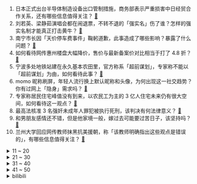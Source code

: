 1. 日本正式出台半导体制造设备出口管制措施，商务部表示严重损害中日经贸合作关系，还有哪些信息值得关注？ [:link:](https://www.zhihu.com/question/602552291)
2. 刘若英、梁静茹演唱会都在闹退票，不转不退的「强实名」伤了谁？怎样的强实名制才能真正打击黄牛？ [:link:](https://www.zhihu.com/question/602361725)
3. 南宁市长因「天价停车费事件」鞠躬道歉，此事造成了哪些影响？暴露了什么问题？ [:link:](https://www.zhihu.com/question/602560561)
4. 如何看待网传惠州楼盘大幅降价，售价与最新备案价对比相当于打了 4.8 折？ [:link:](https://www.zhihu.com/question/602026816)
5. 宁波多处地铁站建在永久基本农田里，官方称系「超前谋划」，专家称不能以「超前谋划」为由，如何看待此事？ [:link:](https://www.zhihu.com/question/602372173)
6. momo 昵称刷屏，年轻人流行换上默认昵称和头像，为何出现这一社交趋势？你有过网上「隐身」需求吗？ [:link:](https://www.zhihu.com/question/602519709)
7. 专家称居民住宅峰值没有到来，以农民工为主的 3 亿人住宅未来仍有很大空间，如何看待这一观点？ [:link:](https://www.zhihu.com/question/602559852)
8. 最高法核准 3 名强奸未成年人罪犯被执行死刑，该判决有何法律意义？ [:link:](https://www.zhihu.com/question/602579221)
9. 和男朋友感情还不错，但是他家境一般，嫁过去可能要过苦日子，该坚持吗？ [:link:](https://www.zhihu.com/question/594536315)
10. 兰州大学回应网传教师抹黑抗美援朝，称「该教师明确指出这些观点是错误的」，有哪些信息值得关注？ [:link:](https://www.zhihu.com/question/602547887)
<details>
<summary>11 ~ 20</summary>

11. 空乘被曝歧视非英语乘客，国泰航空紧急致歉，如何看待此事？遇到此类事件乘客该如何维权？ [:link:](https://www.zhihu.com/question/602475768)
12. 美商务部认为审查美光是针对美国企业，外交部回应任何企业在中国都应当合法经营，如何解读？ [:link:](https://www.zhihu.com/question/602369018)
13. 一场演出吸引十万人，酒店一房难求，演唱会经济「复苏即狂热」，能带动哪些行业发展？能否复制？ [:link:](https://www.zhihu.com/question/601949877)
14. 万众期待的西部决赛，湖人以零比四的大比分结束，詹姆斯40加准三双，约基奇30加三双，如何评价这场比赛？ [:link:](https://www.zhihu.com/question/602529732)
15. 武汉三镇官方：坚决拥护足协处罚规定，内部罚款阿齐兹 1 美元，期望中国足坛平平安安，如何看待这份声明？ [:link:](https://www.zhihu.com/question/602564102)
16. 如何看待CA年战争系列新作《全面战争：法老》？ [:link:](https://www.zhihu.com/question/602674873)
17. 泽连斯基称「乌克兰将创建海军陆战军」，透露了哪些信息？对俄乌局势将产生哪些影响？ [:link:](https://www.zhihu.com/question/602603684)
18. 通胀率超 100%，阿根廷最大面额 2000 比索纸币开始流通，目前该国经济状况如何？ [:link:](https://www.zhihu.com/question/602511846)
19. 毕业后为什么总有与人差距越来越大的感觉？ [:link:](https://www.zhihu.com/question/27928124)
20. 为什么日漫正派里「叛国」的角色特别多，「为国而战」的角色却很少？ [:link:](https://www.zhihu.com/question/601869572)
</details>
<details>
<summary>21 ~ 30</summary>

21. 多地发布学位预警，今年或将成「最难入学年」，如何应对这一现象？ [:link:](https://www.zhihu.com/question/602516143)
22. 一号种子Gen.G被全华班BLG横扫，T1被JDG打出差距，今年的LPL是否是真正意义上的第一赛区？ [:link:](https://www.zhihu.com/question/601977761)
23. 猫被抱在怀里，一边「咕噜咕噜」一边飞机耳，它到底是高兴还是不高兴？ [:link:](https://www.zhihu.com/question/600999546)
24. 曹操明明已经允许关羽前去追随刘备了，五关六将为什么还要阻挠？ [:link:](https://www.zhihu.com/question/601528660)
25. 清华大学女生洪昊昀参加世界小姐选美大赛，夺得两项冠军，如何看待此事？ [:link:](https://www.zhihu.com/question/602192028)
26. 如何看待勒布朗詹姆斯表示考虑退役？ [:link:](https://www.zhihu.com/question/602550424)
27. 《崩坏：星穹铁道》中的星穹列车，外观尺寸明明跟25型客车差不多，但内部却是极其宽敞的大厅，这科学吗？ [:link:](https://www.zhihu.com/question/602521126)
28. 随着 Ming 和 Gala 离队，RNG 是不是真的走到尽头了？ [:link:](https://www.zhihu.com/question/602533055)
29. 跟同事谈恋爱分手了，想恢复以前的正常同事交流真的很难吗？ [:link:](https://www.zhihu.com/question/593846235)
30. 空腹有氧真的是脂肪大杀器吗？ [:link:](https://www.zhihu.com/question/599532409)
</details>
<details>
<summary>31 ~ 40</summary>

31. 带孩子去赶海需要做哪些准备？ [:link:](https://www.zhihu.com/question/601124534)
32. 高考临近但是想玩《塞尔达传说:王国之泪》怎么办？ [:link:](https://www.zhihu.com/question/602196045)
33. 西周灭亡的时候成周东八师干嘛去了？ [:link:](https://www.zhihu.com/question/266542406)
34. 如何看待感情里「钱在哪心就在哪」这句话？ [:link:](https://www.zhihu.com/question/599386499)
35. 为什么猫总时候喜欢歪着脖子看东西？它不会得脊椎病吗？ [:link:](https://www.zhihu.com/question/582895212)
36. 北纬30度为什么特别神秘？ [:link:](https://www.zhihu.com/question/29373716)
37. 雨天骑车上班被淋了，男朋友问我为啥不打伞，我生气发脾气了，男友因为我说他有病生气了，我真的很过分吗？ [:link:](https://www.zhihu.com/question/597224718)
38. 618 有哪些「错过后悔一年」的电视推荐？ [:link:](https://www.zhihu.com/question/602548942)
39. NBA 名记报道，「詹姆斯不确定下赛季是否回归，正在考虑退役」，你认为詹姆斯会作何决定？ [:link:](https://www.zhihu.com/question/602553454)
40. 如何看待山西“低保”古建筑现状，古建筑的消亡到底是必然的结果，还是确实有必要保护？ [:link:](https://www.zhihu.com/question/602375269)
</details>
<details>
<summary>41 ~ 50</summary>

41. 当下社会，穷人还能靠创业翻身吗？ [:link:](https://www.zhihu.com/question/595474258)
42. 如果刘备有「朋友圈」，会是什么样子的？ [:link:](https://www.zhihu.com/question/601217984)
43. 如何评价 5 月 23 日发布的 iQOO Neo8 系列，有哪些值得关注的亮点？ [:link:](https://www.zhihu.com/question/602529093)
44. 如何评价第十八届、第十九届中国电影华表奖获奖名单？ [:link:](https://www.zhihu.com/question/602630625)
45. 比亚迪再传欧洲建厂，最终方案或在年内确定，官方回应「在找合适地点」，透露了哪些信息？ [:link:](https://www.zhihu.com/question/602557521)
46. 微软 Build 开发者大会举行，旗下多项业务接入人工智能，Copilot 登场，哪些内容值得关注？ [:link:](https://www.zhihu.com/question/589682298)
47. 2023 年珠峰科考 13 名科考登顶队员成功登顶珠峰，本次科考将完成哪些任务？具有怎样的意义？ [:link:](https://www.zhihu.com/question/602551254)
48. 为什么猫咪睡觉都不喜欢盖被子？ [:link:](https://www.zhihu.com/question/601335063)
49. 校招中的“熟悉linux操作系统”一般是指达到什么程度？ [:link:](https://www.zhihu.com/question/517101428)
50. 长期使用益生菌是否会让身体产生依赖性？如果突然不吃了会不会有什么影响？ [:link:](https://www.zhihu.com/question/599526087)
</details><details>
<summary>bilibili</summary>

</details>
